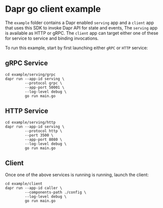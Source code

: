 # Dapr go client example 


The `example` folder contains a Dapr enabled `serving` app and a `client` app that uses this SDK to invoke Dapr API for state and events, The `serving` app is available as HTTP or gRPC. The `client` app can target either one of these for service to service and binding invocations.

To run this example, start by first launching either `gRPC` or `HTTP` service:

## gRPC Service 

```
cd example/serving/grpc
dapr run --app-id serving \
         --protocol grpc \
         --app-port 50001 \
         --log-level debug \
         go run main.go
```

## HTTP Service 

```
cd example/serving/http
dapr run --app-id serving \
         --protocol http \
         --port 3500 \
         --app-port 8080 \
         --log-level debug \
         go run main.go
```

## Client 

Once one of the above services is running is running, launch the client:

```
cd example/client
dapr run --app-id caller \
         --components-path ./config \
         --log-level debug \
         go run main.go 
```